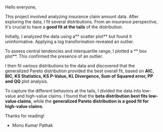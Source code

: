 Hello everyone,

This project involved analyzing insurance claim amount data. After exploring the data, I fit several distributions. From an insurance perspective, it's crucial to have a **good fit at the tails** of the distribution.

Initially, I analyzed the data using a** scatter plot** but found it uninformative. Applying a log transformation revealed an outlier.

To assess central tendencies and interquartile range, I plotted a ** box plot**. This confirmed the presence of an outlier.

I then fit various distributions to the data and discovered that the generalized Pareto distribution provided the best overall fit, based on **AIC, BIC, KS Statistics, KS P-Value, KL Divergence, Sum of Squared error, PP and QQ** plot analysis.

To capture the different behaviors at the tails, I divided the data into low-value and high-value claims. I found that the **beta distribution best fits low-value claims**, while the **generalized Pareto distribution is a good fit for high-value claims**.

Thanks for reading!

- Monu Kumar Pathak






